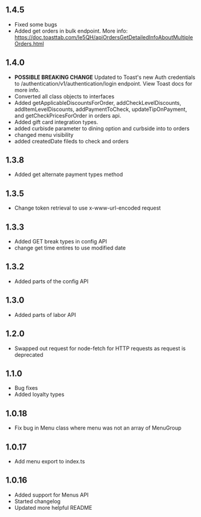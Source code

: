 ## 1.4.5
- Fixed some bugs
- Added get orders in bulk endpoint. More info: https://doc.toasttab.com/Ie5QH/apiOrdersGetDetailedInfoAboutMultipleOrders.html

## 1.4.0
- **POSSIBLE BREAKING CHANGE** Updated to Toast's new Auth credentials to /authentication/v1/authentication/login endpoint. View Toast docs for more info.
- Converted all class objects to interfaces
- Added getApplicableDiscountsForOrder, addCheckLevelDiscounts, addItemLevelDiscounts, addPaymentToCheck, updateTipOnPayment, and getCheckPricesForOrder in orders api.
- Added gift card integration types.
- added curbisde parameter to dining option and curbside into  to orders
- changed menu visibility
- added createdDate fileds to check and orders 

## 1.3.8
- Added get alternate payment types method

## 1.3.5
- Change token retrieval to use x-www-url-encoded request

## 1.3.3
- Added GET break types in config API
- change get time entires to use modified date

## 1.3.2
- Added parts of the config API

## 1.3.0
- Added parts of labor API

## 1.2.0
- Swapped out request for node-fetch for HTTP requests as request is deprecated

## 1.1.0
- Bug fixes
- Added loyalty types

## 1.0.18
- Fix bug in Menu class where menu was not an array of MenuGroup

## 1.0.17
- Add menu export to index.ts

## 1.0.16
- Added support for Menus API
- Started changelog
- Updated more helpful README